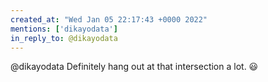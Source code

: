 ```yaml
---
created_at: "Wed Jan 05 22:17:43 +0000 2022"
mentions: ['dikayodata']
in_reply_to: @dikayodata
---
```


@dikayodata Definitely hang out at that intersection a lot. 😃